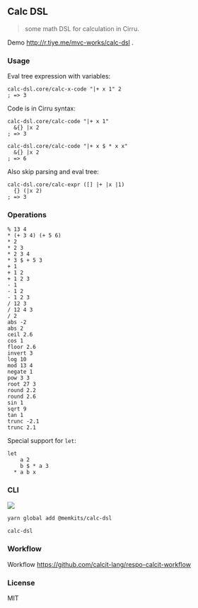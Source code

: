 
Calc DSL
----

> some math DSL for calculation in Cirru.

Demo http://r.tiye.me/mvc-works/calc-dsl .

### Usage

Eval tree expression with variables:

```cirru
calc-dsl.core/calc-x-code "|+ x 1" 2
; => 3
```

Code is in Cirru syntax:

```cirru
calc-dsl.core/calc-code "|+ x 1"
  &{} |x 2
; => 3

calc-dsl.core/calc-code "|+ x $ * x x"
  &{} |x 2
; => 6
```

Also skip parsing and eval tree:

```cirru
calc-dsl.core/calc-expr ([] |+ |x |1)
  {} (|x 2)
; => 3
```

### Operations

```cirru
% 13 4
* (+ 3 4) (+ 5 6)
* 2
* 2 3
* 2 3 4
* 3 $ + 5 3
+ 1
+ 1 2
+ 1 2 3
- 1
- 1 2
- 1 2 3
/ 12 3
/ 12 4 3
/ 2
abs -2
abs 2
ceil 2.6
cos 1
floor 2.6
invert 3
log 10
mod 13 4
negate 1
pow 3 3
root 27 3
round 2.2
round 2.6
sin 1
sqrt 9
tan 1
trunc -2.1
trunc 2.1
```

Special support for `let`:

```cirru
let
    a 2
    b $ * a 3
  * a b x
```

### CLI

![](https://img.shields.io/npm/v/@memkits/calc-dsl?style=flat-square)

```bash
yarn global add @memkits/calc-dsl

calc-dsl
```

### Workflow

Workflow https://github.com/calcit-lang/respo-calcit-workflow

### License

MIT
